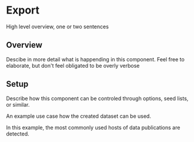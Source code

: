 # Export

High level overview, one or two sentences

## Overview 

Descibe in more detail what is happending in this component. 
Feel free to elaborate, but don't feel obligated to be overly verbose 

## Setup 

Describe how this component can be controled through options, seed lists, or similar. 







An example use case how the created dataset can be used. 

In this example, the most commonly used hosts of data publications are detected.